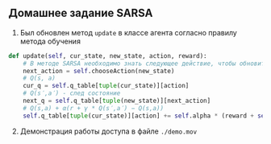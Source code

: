 ## Домашнее задание SARSA

1. Был обновлен метод `update` в классе агента согласно правилу метода обучения

```python
def update(self, cur_state, new_state, action, reward):
    # В методе SARSA необходимо знать следующее действие, чтобы обновить данные в таблице 
    next_action = self.chooseAction(new_state)
    # Q(s, a)
    cur_q = self.q_table[tuple(cur_state)][action]
    # Q(s′,a′) - след состояние 
    next_q = self.q_table[tuple(new_state)][next_action]
    # Q(s,a) + α(r + γ * Q(s′,a′) − Q(s,a))
    self.q_table[tuple(cur_state)][action] += self.alpha * (reward + self.gamma * next_q - cur_q)
```

2. Демонстрация работы доступа в файле `./demo.mov`
